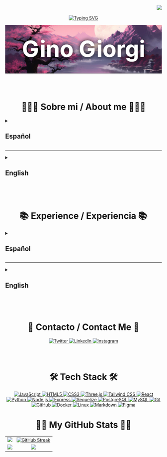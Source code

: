 <p align="right">
  <a href="https://visitorbadge.io/status?path=ginogiorgi">
    <img src="https://api.visitorbadge.io/api/visitors?path=ginogiorgi&label=VISITANTES%2FVISITORS&labelColor=%23f47373&countColor=%23555555&style=flat-square&labelStyle=upper" />
  </a>
</p>

<p align="center">
  <a href="https://git.io/typing-svg">
    <img src="https://readme-typing-svg.demolab.com?font=Roboto&weight=700&size=30&duration=3000&pause=1000&color=F47373&center=true&vCenter=true&random=false&width=435&lines=Hello%2C+welcome!;Hola%2C+bienvenido!" alt="Typing SVG" />
  </a>
</p>

<img src="https://raw.githubusercontent.com/ginogiorgi/ginogiorgi/refs/heads/main/gitHub-cover.JPG" />

<br/><br/>

<h1 align="center">🙋🏻‍♂ Sobre mi / About me 🙋🏻‍♂</h1>

<details close>
  <summary><h2>Español</h2></summary>
  <br>
  <p>Mi nombre es Gino Rubén Giorgi, soy de Rosario, Argentina, y actualmente estudio Ingeniería en Sistemas de la Información en la UTN.</p>

  <p>Mis principales habilidades están centradas en el desarrollo Frontend con JavaScript, ya sea en su forma vanilla o usando frameworks como React y Tailwind. También cuento con conocimientos avanzados de Python.</p>

  <p>Me considero una persona apasionada por la tecnología, curiosa y autodidacta, siempre en busca de nuevos desafíos y aprendizajes. En mi tiempo libre disfruto investigar sobre sistemas operativos, cocinar, y debatir con amigos sobre política, economía o videojuegos.</p>

  <p>Estoy abierto a oportunidades laborales tanto remotas como presenciales.</p>
</details>

---

<details close>
  <summary><h2>English</h2></summary>
  <br>
  <p>My name is Gino Rubén Giorgi, I’m from Rosario, Argentina, and I’m currently studying Information Systems Engineering at UTN.</p>

  <p>My main skills are focused on Frontend development with JavaScript—both vanilla and frameworks like React and Tailwind. I also have advanced knowledge of Python.</p>

  <p>I’m a passionate, curious, and self-taught person who’s always looking for new challenges and ways to learn. In my free time, I enjoy exploring operating systems, cooking, and discussing politics, economics, or video games with friends.</p>

  <p>I’m available for both remote and on-site job opportunities.</p>
</details>

<br/><br/>

<h1 align="center">📚 Experience / Experiencia 📚</h1>

<details close>
  <summary><h2>Español</h2></summary>
  <br>

  <h2>Aprendizaje autodidacta <span style="float:right; font-weight:normal;">Marzo 2022 – Presente</span></h2>
  <p>Desde marzo de 2023, me he sumergido en el desarrollo web. Este tiempo ha sido clave para mi crecimiento, permitiéndome mejorar y aprender sobre diversas tecnologías y herramientas.</p>

  <ul>
    <li>Curso de Python en Coderhouse (marzo 2022 – junio 2022)</li>
    <li>Cursos de Desarrollo Full Stack en Platzi (marzo 2023 – diciembre 2024)</li>
  </ul>

  <h2>Estudiante de Ingeniería en Sistemas de la Información (UTN) <span style="float:right; font-weight:normal;">Marzo 2021 – Presente</span></h2>
  <p>Durante la carrera, aprendí fundamentos sólidos de programación, bases de datos y arquitectura de software, junto con habilidades en análisis de sistemas y gestión de proyectos tecnológicos. Actualmente cursando el 3er año.</p>

  <ul>
    <li>Capacitación como competidor ICPC y participación en el Torneo Argentino (agosto 2025)</li>
  </ul>
</details>

---

<details close>
  <summary><h2>English</h2></summary>
  <br>

  <h2>Self-Taught Learning <span style="float:right; font-weight:normal;">March 2022 – Present</span></h2>
  <p>Since March 2023, I’ve been deeply immersed in web development. This time has been key to my growth, helping me improve and explore various technologies and tools.</p>

  <ul>
    <li>Python course at Coderhouse (March 2022 – June 2022)</li>
    <li>Full Stack development courses at Platzi (March 2023 – December 2024)</li>
  </ul>

  <h2>Information Systems Engineering Student (UTN) <span style="float:right; font-weight:normal;">March 2021 – Present</span></h2>
  <p>Throughout the degree, I’ve built strong foundations in programming, databases, and software architecture, as well as skills in systems analysis and tech project management. Currently in my 3rd year.</p>

  <ul>
    <li>ICPC training and participation in the Argentinian Tournament (August 2025)</li>
  </ul>
</details>

<br/><br/>

<h1 align="center">📩 Contacto / Contact Me 📩</h1>

<div align="center">
  <a href="https://twitter.com/ginogiorgi890" target="_blank">
    <img src="https://raw.githubusercontent.com/rahuldkjain/github-profile-readme-generator/master/src/images/icons/Social/twitter.svg" alt="Twitter" height="30" width="40" />
  </a>
  <a href="https://www.linkedin.com/in/ginorubengiorgi/" target="_blank">
    <img src="https://raw.githubusercontent.com/rahuldkjain/github-profile-readme-generator/master/src/images/icons/Social/linked-in-alt.svg" alt="LinkedIn" height="30" width="40" />
  </a>
  <a href="https://instagram.com/ginogiorgi1" target="_blank">
    <img src="https://raw.githubusercontent.com/rahuldkjain/github-profile-readme-generator/master/src/images/icons/Social/instagram.svg" alt="Instagram" height="30" width="40" />
  </a>
</div>

<br/><br/>

<h1 align="center">🛠️ Tech Stack 🛠️</h1>

<div align="center">
  <a href="https://developer.mozilla.org/docs/Web/JavaScript" target="_blank">
    <img src="https://cdn.jsdelivr.net/gh/devicons/devicon/icons/javascript/javascript-original.svg" width="40" height="40" alt="JavaScript" />
  </a>
  <a href="https://developer.mozilla.org/docs/Web/HTML" target="_blank">
    <img src="https://cdn.jsdelivr.net/gh/devicons/devicon/icons/html5/html5-original.svg" width="40" height="40" alt="HTML5" />
  </a>
  <a href="https://developer.mozilla.org/docs/Web/CSS" target="_blank">
    <img src="https://cdn.jsdelivr.net/gh/devicons/devicon/icons/css3/css3-original.svg" width="40" height="40" alt="CSS3" />
  </a>
  <a href="https://threejs.org/" target="_blank">
    <img src="https://cdn.jsdelivr.net/gh/devicons/devicon/icons/threejs/threejs-original.svg" width="40" height="40" alt="Three.js" />
  </a>
  <a href="https://tailwindcss.com/" target="_blank">
    <img src="https://cdn.jsdelivr.net/gh/devicons/devicon/icons/tailwindcss/tailwindcss-original.svg" width="40" height="40" alt="Tailwind CSS" />
  </a>
  <a href="https://reactjs.org/" target="_blank">
    <img src="https://cdn.jsdelivr.net/gh/devicons/devicon/icons/react/react-original.svg" width="40" height="40" alt="React" />
  </a>
  <a href="https://www.python.org/" target="_blank">
    <img src="https://cdn.jsdelivr.net/gh/devicons/devicon/icons/python/python-original.svg" width="40" height="40" alt="Python" />
  </a>
  <a href="https://nodejs.org/" target="_blank">
    <img src="https://cdn.jsdelivr.net/gh/devicons/devicon/icons/nodejs/nodejs-original.svg" width="40" height="40" alt="Node.js" />
  </a>
  <a href="https://expressjs.com/" target="_blank">
    <img src="https://cdn.jsdelivr.net/gh/devicons/devicon/icons/express/express-original.svg" width="40" height="40" alt="Express" />
  </a>
  <a href="https://sequelize.org/" target="_blank">
    <img src="https://cdn.jsdelivr.net/gh/devicons/devicon/icons/sequelize/sequelize-original.svg" width="40" height="40" alt="Sequelize" />
  </a>
  <a href="https://www.postgresql.org/" target="_blank">
    <img src="https://cdn.jsdelivr.net/gh/devicons/devicon/icons/postgresql/postgresql-original.svg" width="40" height="40" alt="PostgreSQL" />
  </a>
  <a href="https://www.mysql.com/" target="_blank">
    <img src="https://cdn.jsdelivr.net/gh/devicons/devicon/icons/mysql/mysql-original.svg" width="40" height="40" alt="MySQL" />
  </a>
  <a href="https://git-scm.com/" target="_blank">
    <img src="https://cdn.jsdelivr.net/gh/devicons/devicon/icons/git/git-original.svg" width="40" height="40" alt="Git" />
  </a>
  <a href="https://github.com/" target="_blank">
    <img src="https://cdn.jsdelivr.net/gh/devicons/devicon/icons/github/github-original.svg" width="40" height="40" alt="GitHub" />
  </a>
  <a href="https://www.docker.com/" target="_blank">
    <img src="https://cdn.jsdelivr.net/gh/devicons/devicon/icons/docker/docker-original.svg" width="40" height="40" alt="Docker" />
  </a>
  <a href="https://www.linux.org/" target="_blank">
    <img src="https://cdn.jsdelivr.net/gh/devicons/devicon/icons/linux/linux-original.svg" width="40" height="40" alt="Linux" />
  </a>
  <a href="https://www.markdownguide.org/" target="_blank">
    <img src="https://cdn.jsdelivr.net/gh/devicons/devicon/icons/markdown/markdown-original.svg" width="40" height="40" alt="Markdown" />
  </a>
  <a href="https://www.figma.com/" target="_blank">
    <img src="https://cdn.jsdelivr.net/gh/devicons/devicon/icons/figma/figma-original.svg" width="40" height="40" alt="Figma" />
  </a>
</div>

<h1 align="center">💪🏻 My GitHub Stats 💪🏻</h1>

<table>
  <tr>
    <td align="center">
      <img src="https://leetcard.jacoblin.cool/ginogiorgi?theme=catppuccinMocha&font=Ubuntu&ext=heatmap"/>
    </td>
    <td align="center">
      <a href="https://git.io/streak-stats"><img src="https://streak-stats.demolab.com?user=ginogiorgi&theme=tokyonight&date_format=j%20M%5B%20Y%5D" alt="GitHub Streak" /></a>
    </td>
  </tr>
  <tr>
    <td align="center">
      <img src="https://github-readme-stats.vercel.app/api?username=ginogiorgi&count_private=true&show_icons=true&theme=tokyonight&card_width=499&card_height=319"/>
    </td>
    <td align="center">
      <img src="https://github-readme-stats.vercel.app/api/top-langs/?username=ginogiorgi&langs_count=10&layout=compact&theme=tokyonight&card_width=499&card_height=319"/>
    </td>
  </tr>
</table>
